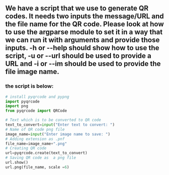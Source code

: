 ## We have a script that we use to generate QR codes. It needs two inputs the message/URL and the file name for the QR code. Please look at how to use the argparse module to set it in a way that we can run it with arguments and provide those inputs. -h or --help should show how to use the script, -u or --url should be used to provide a URL and -i or --im should be used to provide the file image name.

### the script is below:

```python
# install pyqrcode and pypng
import pyqrcode
import png
from pyqrcode import QRCode

# Text which is to be converted to QR code
text_to_convert=input("Enter text to convert: ")
# Name of QR code png file
image_name=input("Enter image name to save: ")
# Adding extension as .pnf
file_name=image_name+".png"
# Creating QR code
url=pyqrcode.create(text_to_convert)
# Saving QR code as  a png file
url.show()
url.png(file_name, scale =6)

```
